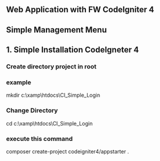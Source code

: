 ## Web Application with FW CodeIgniter 4

## Simple Management Menu

## 1. Simple Installation CodeIgneter 4

### Create directory project in root

### example

mkdir c:\xamp\htdocs\CI_Simple_Login

### Change Directory

cd c:\xamp\htdocs\CI_Simple_Login

### execute this command

composer create-project codeigniter4/appstarter .
